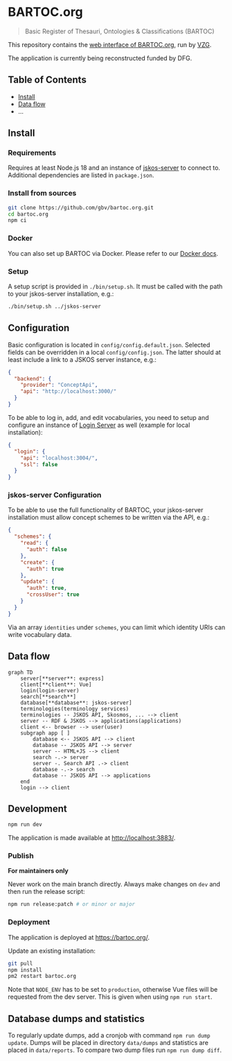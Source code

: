 # BARTOC.org

> Basic Register of Thesauri, Ontologies & Classifications (BARTOC)

This repository contains the [web interface of BARTOC.org](https://bartoc.org), run by [VZG](https://www.gbv.de/).

The application is currently being reconstructed funded by DFG.

## Table of Contents

- [Install](#install)
- [Data flow](#data-flow)
- ...
 
## Install

### Requirements

Requires at least Node.js 18 and an instance of [jskos-server](https://github.com/gbv/jskos-server) to connect to. Additional dependencies are listed in `package.json`.

### Install from sources

~~~sh
git clone https://github.com/gbv/bartoc.org.git
cd bartoc.org
npm ci
~~~

### Docker

You can also set up BARTOC via Docker. Please refer to our [Docker docs](./docker/README.md).

### Setup
A setup script is provided in `./bin/setup.sh`. It must be called with the path to your jskos-server installation, e.g.:

```bash
./bin/setup.sh ../jskos-server
```

## Configuration

Basic configuration is located in `config/config.default.json`. Selected fields can be overridden in a local `config/config.json`. The latter should at least include a link to a JSKOS server instance, e.g.:

~~~json
{
  "backend": {
    "provider": "ConceptApi",
    "api": "http://localhost:3000/"
  }
}
~~~

To be able to log in, add, and edit vocabularies, you need to setup and configure an instance of [Login Server](https://github.com/gbv/login-server) as well (example for local installation):
```json
{
  "login": {
    "api": "localhost:3004/",
    "ssl": false
  }
}
```

### jskos-server Configuration
To be able to use the full functionality of BARTOC, your jskos-server installation must allow concept schemes to be written via the API, e.g.:

```json
{
  "schemes": {
    "read": {
      "auth": false
    },
    "create": {
      "auth": true
    },
    "update": {
      "auth": true,
      "crossUser": true
    }
  }
}
```

Via an array `identities` under `schemes`, you can limit which identity URIs can write vocabulary data.

## Data flow

```mermaid
graph TD
    server[**server**: express]
    client[**client**: Vue]
    login(login-server)
    search[**search**]
    database[**database**: jskos-server]
    terminologies(terminology services)
    terminologies -- JSKOS API, Skosmos, ... --> client
    server -- RDF & JSKOS --> applications(applications)
    client <-- browser --> user(user)
    subgraph app [ ]
        database <-- JSKOS API --> client
        database -- JSKOS API --> server
        server -- HTML+JS --> client
        search -.-> server
        server -. Search API .-> client
        database -.-> search
        database -- JSKOS API --> applications
    end
    login --> client
```

## Development

~~~sh
npm run dev
~~~

The application is made available at <http://localhost:3883/>.

### Publish
**For maintainers only**

Never work on the main branch directly. Always make changes on `dev` and then run the release script:

```bash
npm run release:patch # or minor or major
```

### Deployment

The application is deployed at <https://bartoc.org/>.

Update an existing installation:

~~~sh
git pull
npm install
pm2 restart bartoc.org
~~~

Note that `NODE_ENV` has to be set to `production`, otherwise Vue files will be requested from the dev server. This is given when using `npm run start`.

## Database dumps and statistics

To regularly update dumps, add a cronjob with command `npm run dump update`. Dumps will be placed in directory `data/dumps` and statistics are placed in `data/reports`. To compare two dump files run `npm run dump diff`.
